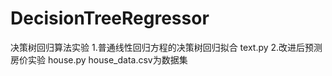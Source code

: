 # DecisionTreeRegressor
决策树回归算法实验
1.普通线性回归方程的决策树回归拟合 text.py
2.改进后预测房价实验 house.py 
house_data.csv为数据集
